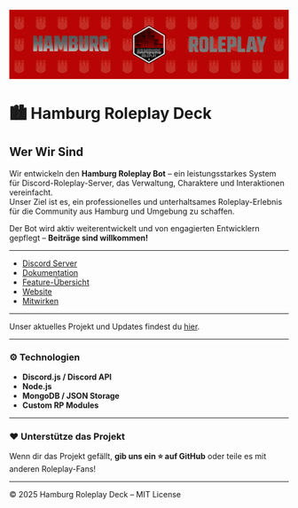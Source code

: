 [![Hamburg Roleplay Deck Banner](https://raw.githubusercontent.com/xavoyxe/Hamburg-Roleplay-Deck/main/assets/banner.png)](https://discord.gg/bBMDRYTwbn)

# 🏙️ Hamburg Roleplay Deck

## Wer Wir Sind
Wir entwickeln den **Hamburg Roleplay Bot** – ein leistungsstarkes System für Discord-Roleplay-Server, das Verwaltung, Charaktere und Interaktionen vereinfacht.  
Unser Ziel ist es, ein professionelles und unterhaltsames Roleplay-Erlebnis für die Community aus Hamburg und Umgebung zu schaffen.  

Der Bot wird aktiv weiterentwickelt und von engagierten Entwicklern gepflegt – **Beiträge sind willkommen!**

---

- [Discord Server](https://discord.gg/DEIN-LINK)
- [Dokumentation](./docs/README.md)
- [Feature-Übersicht](./docs/features.md)
- [Website](https://DEINE-WEBSITE.de)
- [Mitwirken](./CONTRIBUTING.md)

---

Unser aktuelles Projekt und Updates findest du [hier](./CHANGELOG.md).

---

### ⚙️ Technologien
- **Discord.js / Discord API**
- **Node.js**
- **MongoDB / JSON Storage**
- **Custom RP Modules**

---

### ❤️ Unterstütze das Projekt
Wenn dir das Projekt gefällt, **gib uns ein ⭐ auf GitHub** oder teile es mit anderen Roleplay-Fans!

---

© 2025 Hamburg Roleplay Deck – MIT License
